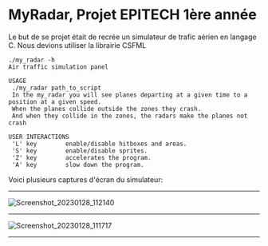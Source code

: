 # MyRadar, Projet EPITECH 1ère année
Le but de se projet était de recrée un simulateur de trafic aérien en langage C. Nous devions utiliser la librairie CSFML
```
./my_radar -h
Air traffic simulation panel

USAGE
 ./my_radar path_to_script
 In the my_radar you will see planes departing at a given time to a position at a given speed.
 When the planes collide outside the zones they crash.
 And when they collide in the zones, the radars make the planes not crash

USER INTERACTIONS
 'L' key        enable/disable hitboxes and areas.
 'S' key        enable/disable sprites.
 'Z' key        accelerates the program.
 'A' key        slow down the program.
 ```
 
 Voici plusieurs captures d'écran du simulateur:
 ___
 ![Screenshot_20230128_112140](https://user-images.githubusercontent.com/96384786/215261415-612d2d65-1c4c-495b-a869-ee0ff290ecf9.png)
 ___
 ![Screenshot_20230128_111717](https://user-images.githubusercontent.com/96384786/215261364-39233cfb-62ca-489b-b698-aa416f4745bd.png)
 ___
